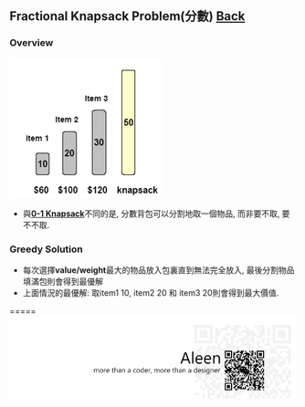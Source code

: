 ## Fractional Knapsack Problem(分數)	[Back](./../Greedy.md)

### Overview
<img src="./overview.png">

- 與[**0-1 Knapsack**](./../../DP/Knapsack/Knapsack.md)不同的是, 分數背包可以分割地取一個物品, 而非要不取, 要不不取.


### Greedy Solution
- 每次選擇**value/weight**最大的物品放入包裏直到無法完全放入, 最後分割物品填滿包則會得到最優解
- 上面情況的最優解: 取item1 10, item2 20 和 item3 20則會得到最大價值.


=====
<a href="http://aleen42.github.io/" target="_blank" ><img src="./../../../../pic/tail.gif"></a>
